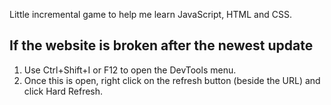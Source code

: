 Little incremental game to help me learn JavaScript, HTML and CSS.
## If the website is broken after the newest update
1. Use Ctrl+Shift+I or F12 to open the DevTools menu.
2. Once this is open, right click on the refresh button (beside the URL) and click Hard Refresh.